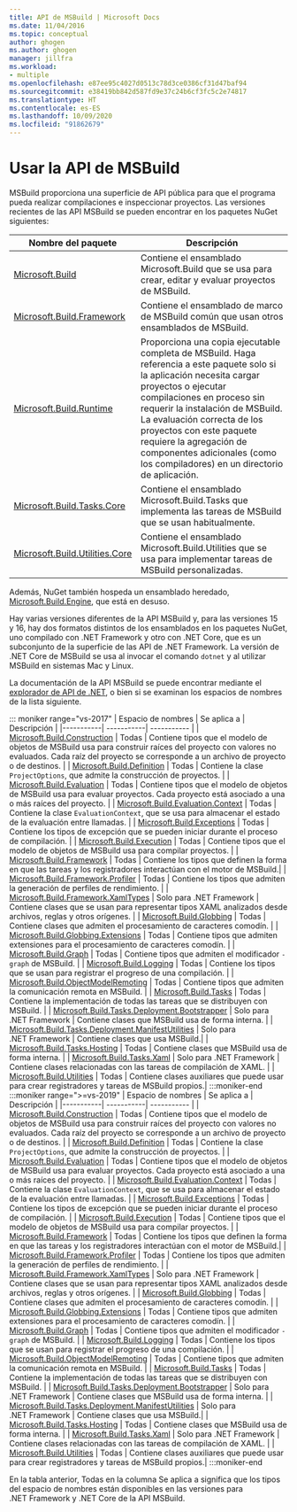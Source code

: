 ```yaml
---
title: API de MSBuild | Microsoft Docs
ms.date: 11/04/2016
ms.topic: conceptual
author: ghogen
ms.author: ghogen
manager: jillfra
ms.workload:
- multiple
ms.openlocfilehash: e87ee95c4027d0513c78d3ce0386cf31d47baf94
ms.sourcegitcommit: e38419bb842d587fd9e37c24b6cf3fc5c2e74817
ms.translationtype: HT
ms.contentlocale: es-ES
ms.lasthandoff: 10/09/2020
ms.locfileid: "91862679"
---
```

# <a name="use-the-msbuild-api"></a>Usar la API de MSBuild

MSBuild proporciona una superficie de API pública para que el programa pueda realizar compilaciones e inspeccionar proyectos. Las versiones recientes de las API MSBuild se pueden encontrar en los paquetes NuGet siguientes:

| Nombre del paquete | Descripción |
| ------------ | ----------- |
| [Microsoft.Build](https://www.nuget.org/packages/Microsoft.Build) | Contiene el ensamblado Microsoft.Build que se usa para crear, editar y evaluar proyectos de MSBuild.|
| [Microsoft.Build.Framework](https://www.nuget.org/packages/Microsoft.Build.Framework)| Contiene el ensamblado de marco de MSBuild común que usan otros ensamblados de MSBuild. |
| [Microsoft.Build.Runtime](https://www.nuget.org/packages/Microsoft.Build.Runtime) | Proporciona una copia ejecutable completa de MSBuild. Haga referencia a este paquete solo si la aplicación necesita cargar proyectos o ejecutar compilaciones en proceso sin requerir la instalación de MSBuild. La evaluación correcta de los proyectos con este paquete requiere la agregación de componentes adicionales (como los compiladores) en un directorio de aplicación. |
| [Microsoft.Build.Tasks.Core](https://www.nuget.org/packages/Microsoft.Build.Tasks.Core) | Contiene el ensamblado Microsoft.Build.Tasks que implementa las tareas de MSBuild que se usan habitualmente. |
| [Microsoft.Build.Utilities.Core](https://www.nuget.org/packages/Microsoft.Build.Utilities.Core) | Contiene el ensamblado Microsoft.Build.Utilities que se usa para implementar tareas de MSBuild personalizadas. |

Además, NuGet también hospeda un ensamblado heredado, [Microsoft.Build.Engine](https://www.nuget.org/packages/Microsoft.Build.Engine), que está en desuso.

Hay varias versiones diferentes de la API MSBuild y, para las versiones 15 y 16, hay dos formatos distintos de los ensamblados en los paquetes NuGet, uno compilado con .NET Framework y otro con .NET Core, que es un subconjunto de la superficie de las API de .NET Framework.  La versión de .NET Core de MSBuild se usa al invocar el comando `dotnet` y al utilizar MSBuild en sistemas Mac y Linux.

La documentación de la API MSBuild se puede encontrar mediante el [explorador de API de .NET](/dotnet/api), o bien si se examinan los espacios de nombres de la lista siguiente.

::: moniker range="vs-2017"
| Espacio de nombres | Se aplica a | Descripción |
|-----------| -----------| ----------- |
| [Microsoft.Build.Construction](/dotnet/api/Microsoft.Build.Construction?view=msbuild-15&preserve-view=true) | Todas |  Contiene tipos que el modelo de objetos de MSBuild usa para construir raíces del proyecto con valores no evaluados. Cada raíz del proyecto se corresponde a un archivo de proyecto o de destinos. |
| [Microsoft.Build.Definition](/dotnet/api/Microsoft.Build.Definition?view=msbuild-15&preserve-view=true) | Todas | Contiene la clase `ProjectOptions`, que admite la construcción de proyectos. |
| [Microsoft.Build.Evaluation](/dotnet/api/Microsoft.Build.Evaluation?view=msbuild-15&preserve-view=true) | Todas | Contiene tipos que el modelo de objetos de MSBuild usa para evaluar proyectos. Cada proyecto está asociado a una o más raíces del proyecto. |
| [Microsoft.Build.Evaluation.Context](/dotnet/api/Microsoft.Build.Evaluation.Context?view=msbuild-15&preserve-view=true) | Todas | Contiene la clase `EvaluationContext`, que se usa para almacenar el estado de la evaluación entre llamadas. |
| [Microsoft.Build.Exceptions](/dotnet/api/Microsoft.Build.Exceptions?view=msbuild-15&preserve-view=true) | Todas | Contiene los tipos de excepción que se pueden iniciar durante el proceso de compilación. |
| [Microsoft.Build.Execution](/dotnet/api/Microsoft.Build.Execution?view=msbuild-15&preserve-view=true) | Todas | Contiene tipos que el modelo de objetos de MSBuild usa para compilar proyectos. |
| [Microsoft.Build.Framework](/dotnet/api/Microsoft.Build.Framework?view=msbuild-15&preserve-view=true) | Todas | Contiene los tipos que definen la forma en que las tareas y los registradores interactúan con el motor de MSBuild.|
| [Microsoft.Build.Framework.Profiler](/dotnet/api/Microsoft.Build.Framework.Profiler?view=msbuild-15&preserve-view=true) | Todas | Contiene los tipos que admiten la generación de perfiles de rendimiento. |
| [Microsoft.Build.Framework.XamlTypes](/dotnet/api/Microsoft.Build.Framework.XamlTypes?view=msbuild-15&preserve-view=true) | Solo para .NET Framework | Contiene clases que se usan para representar tipos XAML analizados desde archivos, reglas y otros orígenes. |
| [Microsoft.Build.Globbing](/dotnet/api/Microsoft.Build.Globbing?view=msbuild-15&preserve-view=true) | Todas | Contiene clases que admiten el procesamiento de caracteres comodín. |
| [Microsoft.Build.Globbing.Extensions](/dotnet/api/Microsoft.Build.Globbing.Extensions?view=msbuild-15&preserve-view=true) | Todas | Contiene tipos que admiten extensiones para el procesamiento de caracteres comodín. |
| [Microsoft.Build.Graph](/dotnet/api/Microsoft.Build.Graph?view=msbuild-15&preserve-view=true) | Todas | Contiene tipos que admiten el modificador `-graph` de MSBuild. |
| [Microsoft.Build.Logging](/dotnet/api/Microsoft.Build.Logging?view=msbuild-15&preserve-view=true) | Todas | Contiene los tipos que se usan para registrar el progreso de una compilación. |
| [Microsoft.Build.ObjectModelRemoting](/dotnet/api/Microsoft.Build.ObjectModelRemoting?view=msbuild-15&preserve-view=true) | Todas | Contiene tipos que admiten la comunicación remota en MSBuild. |
| [Microsoft.Build.Tasks](/dotnet/api/Microsoft.Build.Tasks?view=msbuild-15&preserve-view=true) | Todas | Contiene la implementación de todas las tareas que se distribuyen con MSBuild. |
| [Microsoft.Build.Tasks.Deployment.Bootstrapper](/dotnet/api/Microsoft.Build.Tasks.Deployment.Bootstrapper?view=msbuild-15&preserve-view=true) | Solo para .NET Framework | Contiene clases que MSBuild usa de forma interna. |
| [Microsoft.Build.Tasks.Deployment.ManifestUtilities](/dotnet/api/Microsoft.Build.Tasks.Deployment.ManifestUtilities?view=msbuild-15&preserve-view=true) | Solo para .NET Framework | Contiene clases que usa MSBuild.|
| [Microsoft.Build.Tasks.Hosting](/dotnet/api/Microsoft.Build.Tasks.Hosting?view=msbuild-15&preserve-view=true) | Todas | Contiene clases que MSBuild usa de forma interna. |
| [Microsoft.Build.Tasks.Xaml](/dotnet/api/Microsoft.Build.Tasks.Xaml?view=msbuild-15&preserve-view=true) | Solo para .NET Framework | Contiene clases relacionadas con las tareas de compilación de XAML. |
| [Microsoft.Build.Utilities](/dotnet/api/Microsoft.Build.Utilities?view=msbuild-15&preserve-view=true) | Todas | Contiene clases auxiliares que puede usar para crear registradores y tareas de MSBuild propios.|
:::moniker-end
:::moniker range=">=vs-2019"
| Espacio de nombres | Se aplica a | Descripción |
|-----------| -----------| ----------- |
| [Microsoft.Build.Construction](/dotnet/api/Microsoft.Build.Construction?view=msbuild-16&preserve-view=true) | Todas |  Contiene tipos que el modelo de objetos de MSBuild usa para construir raíces del proyecto con valores no evaluados. Cada raíz del proyecto se corresponde a un archivo de proyecto o de destinos. |
| [Microsoft.Build.Definition](/dotnet/api/Microsoft.Build.Definition?view=msbuild-16&preserve-view=true) | Todas | Contiene la clase `ProjectOptions`, que admite la construcción de proyectos. |
| [Microsoft.Build.Evaluation](/dotnet/api/Microsoft.Build.Evaluation?view=msbuild-16&preserve-view=true) | Todas | Contiene tipos que el modelo de objetos de MSBuild usa para evaluar proyectos. Cada proyecto está asociado a una o más raíces del proyecto. |
| [Microsoft.Build.Evaluation.Context](/dotnet/api/Microsoft.Build.Evaluation.Context?view=msbuild-16&preserve-view=true) | Todas | Contiene la clase `EvaluationContext`, que se usa para almacenar el estado de la evaluación entre llamadas. |
| [Microsoft.Build.Exceptions](/dotnet/api/Microsoft.Build.Exceptions?view=msbuild-16&preserve-view=true) | Todas | Contiene los tipos de excepción que se pueden iniciar durante el proceso de compilación. |
| [Microsoft.Build.Execution](/dotnet/api/Microsoft.Build.Execution?view=msbuild-16&preserve-view=true) | Todas | Contiene tipos que el modelo de objetos de MSBuild usa para compilar proyectos. |
| [Microsoft.Build.Framework](/dotnet/api/Microsoft.Build.Framework?view=msbuild-16&preserve-view=true) | Todas | Contiene los tipos que definen la forma en que las tareas y los registradores interactúan con el motor de MSBuild.|
| [Microsoft.Build.Framework.Profiler](/dotnet/api/Microsoft.Build.Framework.Profiler?view=msbuild-16&preserve-view=true) | Todas | Contiene los tipos que admiten la generación de perfiles de rendimiento. |
| [Microsoft.Build.Framework.XamlTypes](/dotnet/api/Microsoft.Build.Framework.XamlTypes?view=msbuild-16&preserve-view=true) | Solo para .NET Framework | Contiene clases que se usan para representar tipos XAML analizados desde archivos, reglas y otros orígenes. |
| [Microsoft.Build.Globbing](/dotnet/api/Microsoft.Build.Globbing?view=msbuild-16&preserve-view=true) | Todas | Contiene clases que admiten el procesamiento de caracteres comodín. |
| [Microsoft.Build.Globbing.Extensions](/dotnet/api/Microsoft.Build.Globbing.Extensions?view=msbuild-16&preserve-view=true) | Todas | Contiene tipos que admiten extensiones para el procesamiento de caracteres comodín. |
| [Microsoft.Build.Graph](/dotnet/api/Microsoft.Build.Graph?view=msbuild-16&preserve-view=true) | Todas | Contiene tipos que admiten el modificador `-graph` de MSBuild. |
| [Microsoft.Build.Logging](/dotnet/api/Microsoft.Build.Logging?view=msbuild-16&preserve-view=true) | Todas | Contiene los tipos que se usan para registrar el progreso de una compilación. |
| [Microsoft.Build.ObjectModelRemoting](/dotnet/api/Microsoft.Build.ObjectModelRemoting?view=msbuild-16&preserve-view=true) | Todas | Contiene tipos que admiten la comunicación remota en MSBuild. |
| [Microsoft.Build.Tasks](/dotnet/api/Microsoft.Build.Tasks?view=msbuild-16&preserve-view=true) | Todas | Contiene la implementación de todas las tareas que se distribuyen con MSBuild. |
| [Microsoft.Build.Tasks.Deployment.Bootstrapper](/dotnet/api/Microsoft.Build.Tasks.Deployment.Bootstrapper?view=msbuild-16&preserve-view=true) | Solo para .NET Framework | Contiene clases que MSBuild usa de forma interna. |
| [Microsoft.Build.Tasks.Deployment.ManifestUtilities](/dotnet/api/Microsoft.Build.Tasks.Deployment.ManifestUtilities?view=msbuild-16&preserve-view=true) | Solo para .NET Framework | Contiene clases que usa MSBuild.|
| [Microsoft.Build.Tasks.Hosting](/dotnet/api/Microsoft.Build.Tasks.Hosting?view=msbuild-16&preserve-view=true) | Todas | Contiene clases que MSBuild usa de forma interna. |
| [Microsoft.Build.Tasks.Xaml](/dotnet/api/Microsoft.Build.Tasks.Xaml?view=msbuild-16&preserve-view=true) | Solo para .NET Framework | Contiene clases relacionadas con las tareas de compilación de XAML. |
| [Microsoft.Build.Utilities](/dotnet/api/Microsoft.Build.Utilities?view=msbuild-16&preserve-view=true) | Todas | Contiene clases auxiliares que puede usar para crear registradores y tareas de MSBuild propios.|
:::moniker-end

En la tabla anterior, Todas en la columna Se aplica a significa que los tipos del espacio de nombres están disponibles en las versiones para .NET Framework y .NET Core de la API MSBuild.

